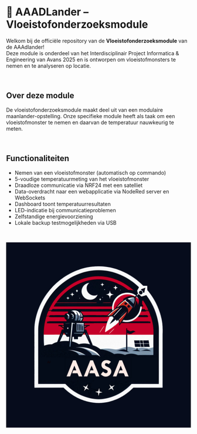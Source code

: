 # 🌌 AAADLander – Vloeistofonderzoeksmodule

Welkom bij de officiële repository van de **Vloeistofonderzoeksmodule** van de AAAdlander!  
Deze module is onderdeel van het Interdisciplinair Project Informatica & Engineering van Avans 2025 en is ontworpen om vloeistofmonsters te nemen en te analyseren op locatie.

<br>

## Over deze module

De vloeistofonderzoeksmodule maakt deel uit van een modulaire maanlander-opstelling. Onze specifieke module heeft als taak om een vloeistofmonster te nemen en daarvan de temperatuur nauwkeurig te meten.

<br>

## Functionaliteiten

- Nemen van een vloeistofmonster (automatisch op commando)  
- 5-voudige temperatuurmeting van het vloeistofmonster  
- Draadloze communicatie via NRF24 met een satelliet  
- Data-overdracht naar een webapplicatie via NodeRed server en WebSockets  
- Dashboard toont temperatuurresultaten  
- LED-indicatie bij communicatieproblemen  
- Zelfstandige energievoorziening  
- Lokale backup testmogelijkheden via USB  




<br>

![AASA Logo](Web/resources/AASA_logo.png)





